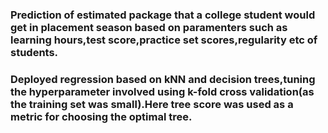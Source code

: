 ### Prediction of estimated package that a college student would get in placement season based on paramenters such as learning hours,test score,practice set scores,regularity etc of students.
### Deployed regression based on kNN and decision trees,tuning the hyperparameter involved using k-fold cross validation(as the training set was small).Here tree score was used as a metric for choosing the optimal tree.
